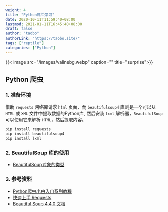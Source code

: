 ```yaml
---
weight: 4
title: "Python爬虫学习"
date: 2020-10-11T11:59:40+08:00
lastmod: 2021-01-11T16:45:40+08:00
draft: false
author: "taobo"
authorLink: "https://taobo.site/"
tags: ["reptile"]
categories: ["Python"]
---
```


{{< image src="/images/valinebg.webp" caption="" title="surprise">}}
<!--more-->

## Python 爬虫

### 1. 准备环境

借助 `requests` 网络库请求 `html` 页面，而 `beautifulsoup4` 库则是一个可以从 `HTML` 或 `XML` 文件中提取数据的Python库, 然后安装 `lxml` 解析器，`BeautifulSoup` 可以使用它来解析 `HTML`，然后提取内容。

```html
pip install requests
pip install beautifulsoup4
pip install lxml
```

### 2. BeautifulSoup 库的使用

- [BeautifulSoup对象的类型](https://www.cnblogs.com/Albert-Lee/p/6232745.html)

### 3. 参考资料

- [Python爬虫小白入门系列教程](https://www.cnblogs.com/Albert-Lee/p/6226699.html)
- [快速上手 Requests](https://2.python-requests.org/zh_CN/latest/user/quickstart.html)
- [Beautiful Soup 4.4.0 文档](https://beautifulsoup.readthedocs.io/zh_CN/latest/)
